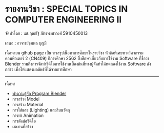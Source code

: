 
# รายงานวิชา : SPECIAL TOPICS IN COMPUTER ENGINEERING II

จัดทำโดย : นส.กุลณัฐ ภัทรพงศาวงศ์ 5910450013

เสนอ : อาจารย์ชุมพล บุญมี

เนื้อหาบน gihub page เป็นการสรุปเนื้อหาการศึกษาในรายวิชา
หัวข้อพิเศษทางวิศวกรรมคอมพิวเตอร์ 2 (CN409) ปีการศึกษา 2562 
ซึ่งศึกษาเกี่ยวกับการใช้งาน Software ที่ชื่อว่า Blender 
รวมถึงการจัดทำวีดีโอการใช้งานเบื้องต้นที่ทางผู้จัดทำได้ทดลองใช้งาน Software ดังกล่าว
เพื่อให้แสดงผลลัพธ์ที่ได้จากการศึกษา

---------
 เนื้อหา

- [ทำความรู้จัก Program Blender](/Blender.md)
- การสร้าง Model
- การสร้าง Material 
- การใส่แสง (Lighting) และสีบนวัตถุ
- การทำ Animation 
- การตัดต่อวีดีโอ
- ผลงานที่สร้าง
